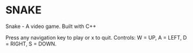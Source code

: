 # SNAKE
Snake - A video game. Built with C++

Press any navigation key to play or x to quit.
Controls: W = UP, A = LEFT, D = RIGHT, S = DOWN. 
